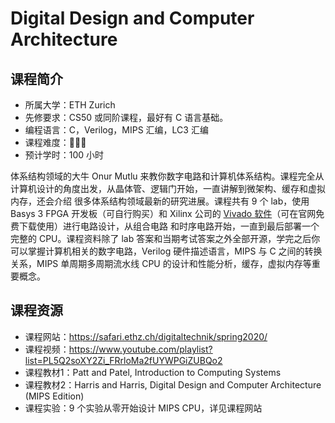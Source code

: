 # Digital Design and Computer Architecture

## 课程简介

- 所属大学：ETH Zurich
- 先修要求：CS50 或同阶课程，最好有 C 语言基础。
- 编程语言：C，Verilog，MIPS 汇编，LC3 汇编
- 课程难度：🌟🌟🌟
- 预计学时：100 小时

体系结构领域的大牛 Onur Mutlu 来教你数字电路和计算机体系结构。课程完全从计算机设计的角度出发，从晶体管、逻辑门开始，一直讲解到微架构、缓存和虚拟内存，还会介绍
很多体系结构领域最新的研究进展。课程共有 9 个 lab，使用 Basys 3 FPGA 开发板（可自行购买）和 Xilinx 公司的  [Vivado 软件](https://china.xilinx.com/products/design-tools/vivado.html)（可在官网免费下载使用）进行电路设计，从组合电路
和时序电路开始，一直到最后部署一个完整的 CPU。课程资料除了 lab 答案和当期考试答案之外全部开源，学完之后你可以掌握计算机相关的数字电路，Verilog 硬件描述语言，MIPS 与 C 之间的转换关系，MIPS 单周期多周期流水线 CPU 的设计和性能分析，缓存，虚拟内存等重要概念。

## 课程资源

- 课程网站：<https://safari.ethz.ch/digitaltechnik/spring2020/>
- 课程视频：<https://www.youtube.com/playlist?list=PL5Q2soXY2Zi_FRrloMa2fUYWPGiZUBQo2>
- 课程教材1：Patt and Patel, Introduction to Computing Systems
- 课程教材2：Harris and Harris, Digital Design and Computer Architecture (MIPS Edition)
- 课程实验：9 个实验从零开始设计 MIPS CPU，详见课程网站
